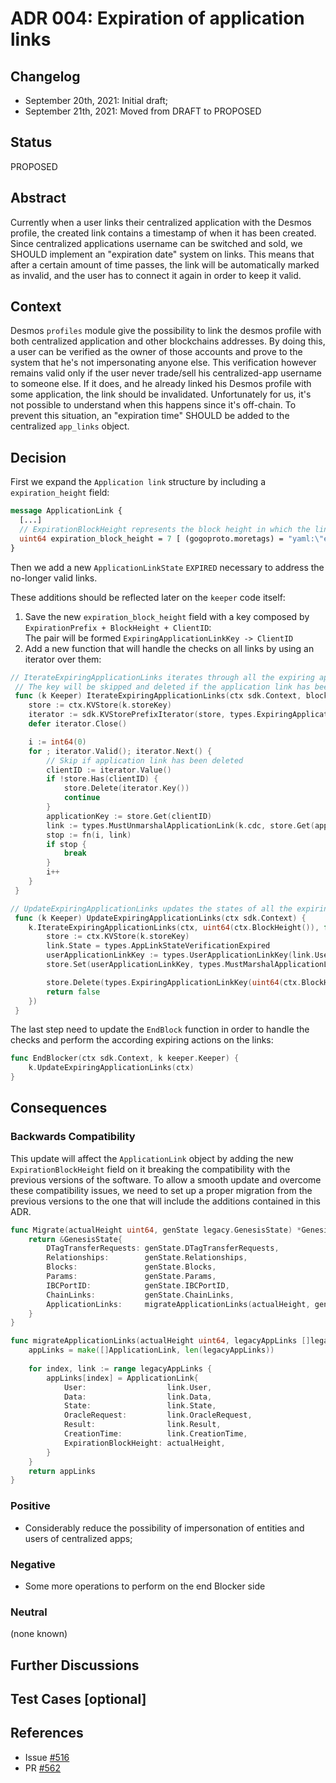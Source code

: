 # ADR 004: Expiration of application links

## Changelog

- September 20th, 2021: Initial draft;
- September 21th, 2021: Moved from DRAFT to PROPOSED

## Status

PROPOSED

## Abstract

Currently when a user links their centralized application with the Desmos profile, the created link contains a timestamp of when it has been created.   
Since centralized applications username can be switched and sold, we SHOULD implement an "expiration date" system on links. This means that after a certain amount of time passes, the link will be automatically marked as invalid, and the user has to connect it again in order to keep it valid.

## Context

Desmos `profiles` module give the possibility to link the desmos profile with both centralized application and 
other blockchains addresses. By doing this, a user can be verified as the owner of those accounts and prove to the system
that he's not impersonating anyone else. This verification however remains valid only if the user
never trade/sell his centralized-app username to someone else. If it does, and he already linked his Desmos profile
with some application, the link should be invalidated. Unfortunately for us, it's not possible to understand
when this happens since it's off-chain. To prevent this situation, an "expiration time" SHOULD be added 
to the centralized `app_links` object.

## Decision

First we expand the `Application link` structure by including a `expiration_height` field:  
```protobuf
message ApplicationLink {
  [...]
  // ExpirationBlockHeight represents the block height in which the link will be expired
  uint64 expiration_block_height = 7 [ (gogoproto.moretags) = "yaml:\"expiration_block_height\"" ];
}
```

Then we add a new `ApplicationLinkState` `EXPIRED` necessary to address the no-longer valid links.

These additions should be reflected later on the `keeper` code itself:
1) Save the new `expiration_block_height` field with a key composed by `ExpirationPrefix + BlockHeight + ClientID`:  
   The pair will be formed `ExpiringApplicationLinkKey -> ClientID`  
2) Add a new function that will handle the checks on all links by using an iterator over them: 
```go
// IterateExpiringApplicationLinks iterates through all the expiring application links at the given block height
 // The key will be skipped and deleted if the application link has been deleted
 func (k Keeper) IterateExpiringApplicationLinks(ctx sdk.Context, blockHeight uint64, fn func(index int64, link types.ApplicationLink) (stop bool)) {
 	store := ctx.KVStore(k.storeKey)
 	iterator := sdk.KVStorePrefixIterator(store, types.ExpiringApplicationLinkPrefix(blockHeight))
 	defer iterator.Close()

 	i := int64(0)
 	for ; iterator.Valid(); iterator.Next() {
 		// Skip if application link has been deleted
 		clientID := iterator.Value()
 		if !store.Has(clientID) {
 			store.Delete(iterator.Key())
 			continue
 		}
 		applicationKey := store.Get(clientID)
 		link := types.MustUnmarshalApplicationLink(k.cdc, store.Get(applicationKey))
 		stop := fn(i, link)
 		if stop {
 			break
 		}
 		i++
 	}
 }
```

```go
// UpdateExpiringApplicationLinks updates the states of all the expiring application links to be expired
 func (k Keeper) UpdateExpiringApplicationLinks(ctx sdk.Context) {
 	k.IterateExpiringApplicationLinks(ctx, uint64(ctx.BlockHeight()), func(_ int64, link types.ApplicationLink) (stop bool) {
 		store := ctx.KVStore(k.storeKey)
 		link.State = types.AppLinkStateVerificationExpired
 		userApplicationLinkKey := types.UserApplicationLinkKey(link.User, link.Data.Application, link.Data.Username)
 		store.Set(userApplicationLinkKey, types.MustMarshalApplicationLink(k.cdc, link))

 		store.Delete(types.ExpiringApplicationLinkKey(uint64(ctx.BlockHeight()), link.OracleRequest.ClientID))
 		return false
 	})
 }
```

The last step need to update the `EndBlock` function in order to handle the checks and perform
the according expiring actions on the links:

```go
func EndBlocker(ctx sdk.Context, k keeper.Keeper) {
    k.UpdateExpiringApplicationLinks(ctx)
}
```

## Consequences

### Backwards Compatibility

This update will affect the `ApplicationLink` object by adding the new `ExpirationBlockHeight` 
field on it breaking the compatibility with the previous versions of the software. To allow
a smooth update and overcome these compatibility issues, we need to set up a proper migration
from the previous versions to the one that will include the additions contained in this ADR.

```go
func Migrate(actualHeight uint64, genState legacy.GenesisState) *GenesisState {
    return &GenesisState{
        DTagTransferRequests: genState.DTagTransferRequests,
        Relationships:        genState.Relationships,
        Blocks:               genState.Blocks,
        Params:               genState.Params,
        IBCPortID:            genState.IBCPortID,
        ChainLinks:           genState.ChainLinks,
        ApplicationLinks:     migrateApplicationLinks(actualHeight, genState.ApplicationLinks),
    }
}

func migrateApplicationLinks(actualHeight uint64, legacyAppLinks []legacy.ApplicationLink) (appLinks []ApplicationLink) {
    appLinks = make([]ApplicationLink, len(legacyAppLinks))
    
    for index, link := range legacyAppLinks {
        appLinks[index] = ApplicationLink{
            User:                  link.User,
            Data:                  link.Data,
            State:                 link.State,
            OracleRequest:         link.OracleRequest,
            Result:                link.Result,
            CreationTime:          link.CreationTime,
            ExpirationBlockHeight: actualHeight,
        }
    }   
    return appLinks
}
```

### Positive

* Considerably reduce the possibility of impersonation of entities and users of centralized apps;

### Negative

* Some more operations to perform on the end Blocker side

### Neutral

(none known)

## Further Discussions

## Test Cases [optional]

## References

- Issue [#516](https://github.com/desmos-labs/desmos/issues/516)
- PR [#562](https://github.com/desmos-labs/desmos/pull/562)